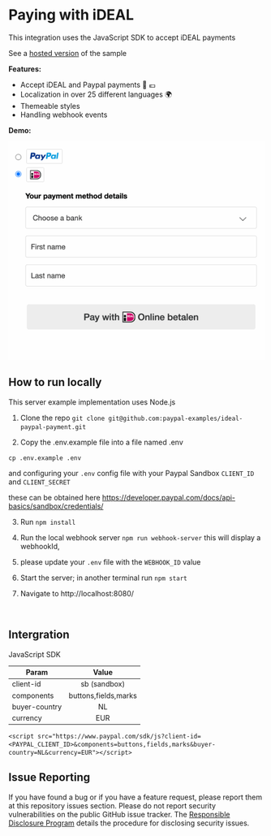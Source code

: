 # Paying with iDEAL


This integration uses the JavaScript SDK to accept iDEAL payments


See a [hosted version](https://demo-ideal-js-sdk-intergration.herokuapp.com/) of the sample

**Features:**
- Accept iDEAL and Paypal payments 🏦 💶
- Localization in over 25 different languages 🌍
- Themeable styles
- Handling webhook events

**Demo:** 

<p align="center">
  <img src="./ideal-paypal-payment.gif" alt="Collecting an iDEAL payment">
</p>

## How to run locally

This server example implementation uses Node.js

1. Clone the repo  `git clone git@github.com:paypal-examples/ideal-paypal-payment.git`

2. Copy the .env.example file into a file named .env

```
cp .env.example .env
```

and configuring your `.env` config file with your Paypal Sandbox
`CLIENT_ID` and `CLIENT_SECRET`

these can be obtained here https://developer.paypal.com/docs/api-basics/sandbox/credentials/

3. Run `npm install`


4. Run the local webhook server `npm run webhook-server` this will display a webhookId, 


5. please update your `.env` file with the `WEBHOOK_ID` value


6. Start the server; in another terminal run `npm start`


7. Navigate to http://localhost:8080/


&nbsp;
## Intergration

JavaScript SDK

| **Param**   |       **Value**     |
|----------|:-------------:|
| client-id |    sb  (sandbox) |
| components |  buttons,fields,marks |
| buyer-country |    NL   |
| currency | EUR |


```
<script src="https://www.paypal.com/sdk/js?client-id=<PAYPAL_CLIENT_ID>&components=buttons,fields,marks&buyer-country=NL&currency=EUR"></script>
```


## Issue Reporting

If you have found a bug or if you have a feature request, please report them at this repository issues section. Please do not report security vulnerabilities on the public GitHub issue tracker. The [Responsible Disclosure Program](https://www.paypal.com/il/webapps/mpp/security/general-reportingsecurityissues?locale.x=en_IL) details the procedure for disclosing security issues.
